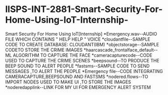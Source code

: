 # llSPS-INT-2881-Smart-Security-For-Home-Using-IoT-Internship-
Smart Security For Home Using IoT[Internship]
*Emergency.wav--AUDIO FILE WHICH CONTAINS " HELP HELP " VOICE
*cloudantfile--SAMPLE CODE TO CREATE DATABASE: CLOUDANT(IBM)
*objectstorage--SAMPLE CODETO STORE THE CRIME IMAGES
*haarcascade_frontalface_default--ML ALGORITHM TO CAPTURE THE FACE
*cameracapturecode--CODE USED TO CAPTURE THE CRIME SCENES 
*beepsound--TO PRODUCE THE BEEP SOUND TO ALERT PEOPLE
*fastsms--SAMPLE CODE TO SEND MESSAGES ,TO ALERT THE PEOPLE
*Emergency file--CODE INTEGRATING CAMERACAPTURE,BEEPSOUND AND FASTSMS
*nodered.flows--TO IMPORT NODES USED TO MAKE UI ,TO STORE THE IMAGES
*noderedapplink--LINK FOR MY UI FOR EMERGENCY ALERT SYSTEM
